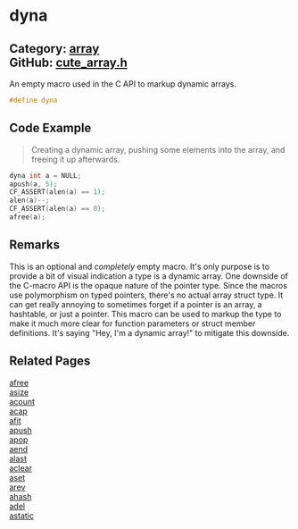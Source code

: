 [//]: # (This file is automatically generated by Cute Framework's docs parser.)
[//]: # (Do not edit this file by hand!)
[//]: # (See: https://github.com/RandyGaul/cute_framework/blob/master/samples/docs_parser.cpp)
[](../header.md ':include')

# dyna

Category: [array](/api_reference?id=array)  
GitHub: [cute_array.h](https://github.com/RandyGaul/cute_framework/blob/master/include/cute_array.h)  
---

An empty macro used in the C API to markup dynamic arrays.

```cpp
#define dyna
```

## Code Example

> Creating a dynamic array, pushing some elements into the array, and freeing it up afterwards.

```cpp
dyna int a = NULL;
apush(a, 5);
CF_ASSERT(alen(a) == 1);
alen(a)--;
CF_ASSERT(alen(a) == 0);
afree(a);
```

## Remarks

This is an optional and _completely_ empty macro. It's only purpose is to provide a bit of visual indication a type is a
dynamic array. One downside of the C-macro API is the opaque nature of the pointer type. Since the macros use polymorphism
on typed pointers, there's no actual array struct type. It can get really annoying to sometimes forget if a pointer is an
array, a hashtable, or just a pointer. This macro can be used to markup the type to make it much more clear for function
parameters or struct member definitions. It's saying "Hey, I'm a dynamic array!" to mitigate this downside.

## Related Pages

[afree](/array/afree.md)  
[asize](/array/asize.md)  
[acount](/array/acount.md)  
[acap](/array/acap.md)  
[afit](/array/afit.md)  
[apush](/array/apush.md)  
[apop](/array/apop.md)  
[aend](/array/aend.md)  
[alast](/array/alast.md)  
[aclear](/array/aclear.md)  
[aset](/array/aset.md)  
[arev](/array/arev.md)  
[ahash](/array/ahash.md)  
[adel](/array/adel.md)  
[astatic](/array/astatic.md)  
